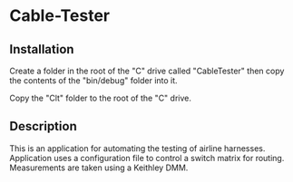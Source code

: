 # Cable-Tester

## Installation
Create a folder in the root of the "C" drive called "CableTester" then copy the contents of the "bin/debug" folder into it. <br />

Copy the "Clt" folder to the root of the "C" drive. <br />

## Description
This is an application for automating the testing of airline harnesses. Application uses a configuration file to control a switch matrix for routing. Measurements are taken using a Keithley DMM.
